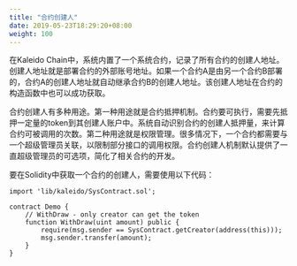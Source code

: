 ```yaml
---
title: "合约创建人"
date: 2019-05-23T18:29:20+08:00
weight: 100
---
```


在Kaleido Chain中，系统内置了一个系统合约，记录了所有合约的创建人地址。创建人地址就是部署合约的外部账号地址。如果一个合约A是由另一个合约B部署的，合约A的创建人地址就自动继承合约B的创建人地址。该创建人地址在合约的构造函数中也可以成功获取。

合约创建人有多种用途。第一种用途就是合约抵押机制。合约要可执行，需要先抵押一定量的token到其创建人账户中。系统自动识别合约的创建人抵押量，来计算合约可被调用的次数。第二种用途就是权限管理。很多情况下，一个合约都需要与一个超级管理员关联，以限制部分接口的调用权限。合约创建人机制默认提供了一直超级管理员的可选项，简化了相关合约的开发。

要在Solidity中获取一个合约的创建人，需要使用以下代码：

```solidity
import 'lib/kaleido/SysContract.sol';

contract Demo {
    // WithDraw - only creator can get the token
    function WithDraw(uint amount) public {
        require(msg.sender == SysContract.getCreator(address(this)));
        msg.sender.transfer(amount);
    }
}
```




